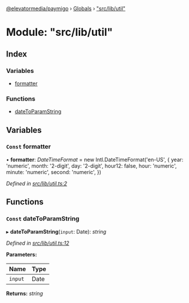 [@elevatormedia/paymigo](../README.md) › [Globals](../globals.md) › ["src/lib/util"](_src_lib_util_.md)

# Module: "src/lib/util"

## Index

### Variables

-   [formatter](_src_lib_util_.md#const-formatter)

### Functions

-   [dateToParamString](_src_lib_util_.md#const-datetoparamstring)

## Variables

### `Const` formatter

• **formatter**: _DateTimeFormat_ = new Intl.DateTimeFormat('en-US', {
year: 'numeric',
month: '2-digit',
day: '2-digit',
hour12: false,
hour: 'numeric',
minute: 'numeric',
second: 'numeric',
})

_Defined in [src/lib/util.ts:2](https://github.com/ELEVATORmedia/paymigo/blob/7a60850/src/lib/util.ts#L2)_

## Functions

### `Const` dateToParamString

▸ **dateToParamString**(`input`: Date): _string_

_Defined in [src/lib/util.ts:12](https://github.com/ELEVATORmedia/paymigo/blob/7a60850/src/lib/util.ts#L12)_

**Parameters:**

| Name    | Type |
| ------- | ---- |
| `input` | Date |

**Returns:** _string_
